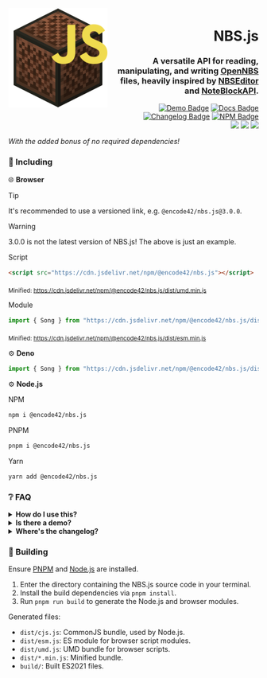 [Docs]: https://encode42.github.io/NBS.js/docs/
[Docs Badge]: https://img.shields.io/badge/Docs-3178C6?labelColor=3178C6&logo=typescript&logoColor=white&style=flat-square
[NPM]: https://www.npmjs.com/package/@encode42/nbs.js
[NPM Badge]: https://img.shields.io/npm/v/@encode42/nbs.js?label=​&color=cb0000&labelColor=cb0000&logo=npm&logoColor=white&style=flat-square
[Changelog]: changelog.md
[Changelog Badge]: https://img.shields.io/badge/Changelog-E05735?labelColor=E05735&logo=keepachangelog&logoColor=white&style=flat-square
[Demo]: https://encode42.dev/nbs
[Demo Badge]: https://img.shields.io/badge/Demo-202b38?labelColor=202b38&logo=svelte&logoColor=white&style=flat-square
[Actions]: https://github.com/encode42/NBS.js/actions/workflows/build.yml
[Actions Badge]: https://img.shields.io/github/actions/workflow/status/encode42/NBS.js/build.yml?style=flat-square
[Support]: https://encode42.dev/support
[Support Badge]: https://img.shields.io/discord/646517284453613578?color=7289da&labelColor=7289da&label=​&logo=discord&logoColor=white&style=flat-square
[Codacy]: https://app.codacy.com/gh/encode42/NBS.js/dashboard
[Codacy Badge]: https://img.shields.io/codacy/grade/68f12c67186549b88ab7ada56ac83efc?color=172B4D&labelColor=172B4D&label=​&logo=codacy&style=flat-square

<img src=".github/assets/badge-lq.png" align="left" id="header">
<div align="right">

# NBS.js
### A versatile API for reading, manipulating, and writing [OpenNBS](https://opennbs.org) files, heavily inspired by [NBSEditor](https://github.com/TheGreatFoxxy/NBSEditor/blob/408e3e58058bd72286fc7e9740d62a39a0c919dd/src/NBS.js) and [NoteBlockAPI](https://github.com/koca2000/NoteBlockAPI).

[![Demo Badge]][Demo] [![Docs Badge]][Docs] [![Changelog Badge]][Changelog] [![NPM Badge]][NPM]  
[![][Actions Badge]][Actions] [![][Codacy Badge]][Codacy] [![][Support Badge]][Support]
</div>

*With the added bonus of no required dependencies!*

### 🔧 Including
🌐 **Browser**

> [!TIP]
> It's recommended to use a versioned link, e.g. `@encode42/nbs.js@3.0.0`.

> [!WARNING]  
> 3.0.0 is not the latest version of NBS.js! The above is just an example.

Script
```html
<script src="https://cdn.jsdelivr.net/npm/@encode42/nbs.js"></script>
```
<sub>Minified: https://cdn.jsdelivr.net/npm/@encode42/nbs.js/dist/umd.min.js</sub>

Module
```js
import { Song } from "https://cdn.jsdelivr.net/npm/@encode42/nbs.js/dist/esm.js";
```
<sub>Minified: https://cdn.jsdelivr.net/npm/@encode42/nbs.js/dist/esm.min.js</sub>

⚙️ **Deno**
```js
import { Song } from "https://cdn.jsdelivr.net/npm/@encode42/nbs.js/dist/esm.js";
```

⚙️ **Node.js**

NPM
```sh
npm i @encode42/nbs.js
```

PNPM
```sh
pnpm i @encode42/nbs.js
```

Yarn
```sh
yarn add @encode42/nbs.js
```

### ❔ FAQ
<details>
<summary>
<b>How do I use this?</b>
</summary>

[Install NBS.js for your platform](#-including), then refer to the [documentation][Docs] and examples below.

[![Docs Badge]][Docs]

<details>
<summary>
Browser (Script)
</summary>

```html
<input type="file" id="file-input">

<script src="https://cdn.jsdelivr.net/npm/@encode42/nbs.js"></script> <!-- Import NBS.js -->
<script>
window.addEventListener("load", () => {
	const input = document.getElementById("file-input");

	// Initialize file input
	input.addEventListener("change", () => {
		const songFile = input.files[0]; // Read the selected NBS file
		songFile.arrayBuffer().then(buffer => { // Convert it into an ArrayBuffer
			const song = NBSjs.fromArrayBuffer(buffer); // Parse the buffer

			console.dir(song);
		});
	});
});
</script>
```
</details>

<details>
<summary>
Browser (Module)
</summary>

index.html
```html
<input type="file" id="file-input">

<script src="index.js" type="module">
```

index.js
```js
import { fromArrayBuffer } from "https://cdn.jsdelivr.net/npm/@encode42/nbs.js/dist/esm.js"

window.addEventListener("load", () => {
	const input = document.getElementById("file-input");

	// Initialize file input
	input.addEventListener("change", () => {
		const songFile = input.files[0]; // Read the selected NBS file
		songFile.arrayBuffer().then(buffer => { // Convert it into an ArrayBuffer
			const song = fromArrayBuffer(buffer); // Parse the buffer

			console.dir(song);
		});
	});
});
```
</details>

<details>
<summary>
Deno
</summary>

```js
import { fromArrayBuffer } from "https://cdn.jsdelivr.net/npm/@encode42/nbs.js/dist/esm.js";

const songFile = await Deno.readFile("song.nbs"); // Read the selected NBS file
const buffer = new Uint8Array(songFile).buffer; // Convert it into an ArrayBuffer
const song = fromArrayBuffer(buffer); // Parse the buffer

console.dir(song);
```
</details>

<details>
<summary>
Node.js
</summary>

```js
const { readFileSync } = require("node:fs");
const { fromArrayBuffer } = require("@encode42/nbs.js");

const songFile = readFileSync("song.nbs"); // Read the selected NBS file
const buffer = new Uint8Array(songFile).buffer; // Convert it into an ArrayBuffer
const song = fromArrayBuffer(buffer); // Parse the buffer

console.dir(song);
```

[![NPM Badge]][NPM]
</details>
</details>

<details>
<summary>
<b>Is there a demo?</b>
</summary>

Yes! A demo site is located [here](https://encode42.dev/nbs). It serves as an example of how to read NBS files, allows you to edit the song structure, and plays the result through the browser.

This repository also contains [tests](/tests) that could be used as examples.
</details>

<details>
<summary>
<b>Where's the changelog?</b>
</summary>

I don't create GitHub releases, but I do keep a changelog [here][Changelog]!

[![Changelog Badge]][Changelog]
</details>

### 🔨 Building
Ensure [PNPM](https://pnpm.io/) and [Node.js](https://nodejs.org/) are installed.

1. Enter the directory containing the NBS.js source code in your terminal.
2. Install the build dependencies via `pnpm install`.
3. Run `pnpm run build` to generate the Node.js and browser modules.

Generated files:
- `dist/cjs.js`: CommonJS bundle, used by Node.js.
- `dist/esm.js`: ES module for browser script modules.
- `dist/umd.js`: UMD bundle for browser scripts.
- `dist/*.min.js`: Minified bundle.
- `build/`: Built ES2021 files.
